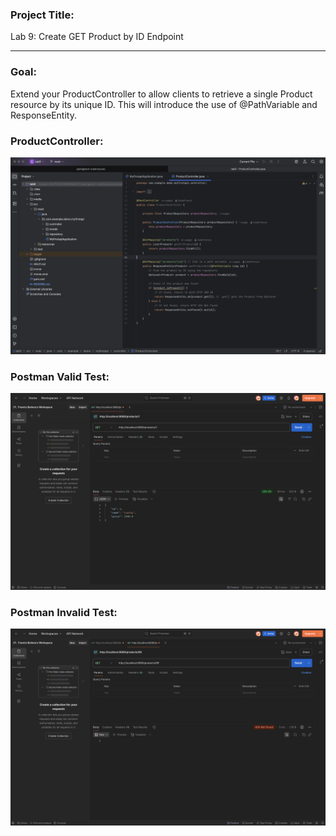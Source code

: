 ### Project Title:
Lab 9: Create GET Product by ID Endpoint
***
### Goal:
Extend your ProductController to allow clients to retrieve a single Product resource by its unique ID. This will introduce the use of @PathVariable and ResponseEntity.

### ProductController:
![image info](./media/code.png)
### Postman Valid Test:
![image info](./media/valid-test.png)
### Postman Invalid Test:
![image info](./media/invalid-test.png)

